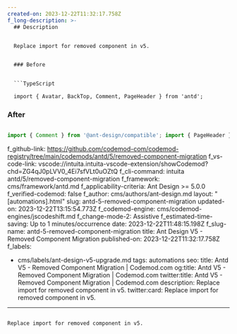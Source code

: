 ```yaml
---
created-on: 2023-12-22T11:32:17.758Z
f_long-description: >-
  ## Description


  Replace import for removed component in v5.


  ### Before


  ```TypeScript

  import { Avatar, BackTop, Comment, PageHeader } from 'antd';

  ```


  ### After


  ```TypeScript

  import { Comment } from '@ant-design/compatible'; import { PageHeader } from '@ant-design/pro-layout'; import { Avatar, FloatButton } from 'antd';

  ```
f_github-link: https://github.com/codemod-com/codemod-registry/tree/main/codemods/antd/5/removed-component-migration
f_vs-code-link: vscode://intuita.intuita-vscode-extension/showCodemod?chd=ZG4qJ0pLVV0_4Ei7sfVLt0uOZtQ
f_cli-command: intuita antd/5/removed-component-migration
f_framework: cms/framework/antd.md
f_applicability-criteria: Ant Design >= 5.0.0
f_verified-codemod: false
f_author: cms/authors/ant-design.md
layout: "[automations].html"
slug: antd-5-removed-component-migration
updated-on: 2023-12-22T13:15:54.773Z
f_codemod-engine: cms/codemod-engines/jscodeshift.md
f_change-mode-2: Assistive
f_estimated-time-saving: Up to 1 minutes/occurrence
date: 2023-12-22T11:48:15.198Z
f_slug-name: antd-5-removed-component-migration
title: Ant Design V5 - Removed Component Migration
published-on: 2023-12-22T11:32:17.758Z
f_labels:
  - cms/labels/ant-design-v5-upgrade.md
tags: automations
seo:
  title: Antd V5 - Removed Component Migration | Codemod.com
  og:title: Antd V5 - Removed Component Migration | Codemod.com
  twitter:title: Antd V5 - Removed Component Migration | Codemod.com
  description: Replace import for removed component in v5.
  twitter:card: Replace import for removed component in v5.
---
```

Replace import for removed component in v5.